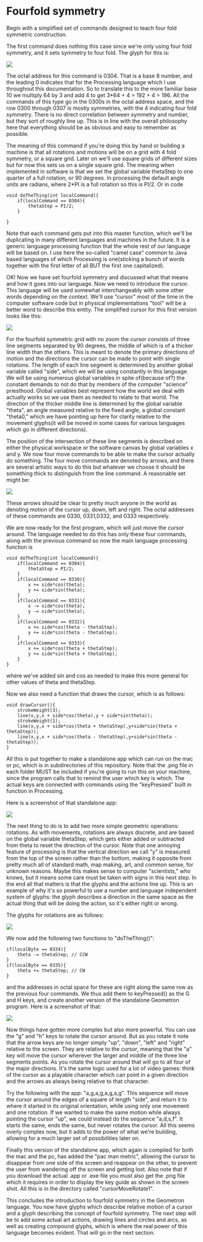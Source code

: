 # Fourfold symmetry

Begin with a simplified set of commands designed to teach four fold symmetric construction.

The first command does nothing this case since we're only using four fold symmetry, and it sets symmetry to four fold.  The glyph for this is:

![](4foldGlyph1.png)

The octal address for this command is 0304.  That is a base 8 number, and the leading 0 indicates that for the Processing language which I use throughout this documentation.  So to translate this to the more familiar base 10 we multiply 64 by 3 and add 4 to get 3*64 + 4 = 192 + 4 = 196.  All the commands of this type go in the 0300s in the octal address space, and the row 0300 through 0307 is mostly symmetries, with the 4 indicating four fold symmetry.  There is no direct correlation between symmetry and number, but they sort of roughly line up.  This is in line with the overall philosophy here that everything should be as obvious and easy to remember as possible.  

The meaning of this command if you're doing this by hand or building a machine is that all rotations and motions will be on a grid with 4 fold symmetry, or a square grid.  Later on we'll use square grids of different sizes but for now this sets us on a single square grid.  The meaning when implemented in software is that we set the global variable thetaStep to one quarter of a full rotation, or 90 degrees.  In processing the default angle units are radians, where 2*PI is a full rotation so this is PI/2.  Or in code

	void doTheThing(int localCommand){
		if(localCommand == 0304){
			thetaStep = PI/2;
		}

	}

Note that each command gets put into this master function, which we'll be duplicating in many different languages and machines in the future.  It is a generic language processing function that the whole rest of our language will be based on.  I use here the so-called "camel case" common to Java based languages of which Processing is one(sticking a bunch of words together with the first letter of all BUT the first one capitalized). 
 
OK!  Now we have set fourfold symmetry and discussed what that means and how it goes into our language.  Now we need to introduce the cursor.  This language will be used somewhat interchangeably with some other words depending on the context.  We'll use "cursor" most of the time in the computer software code but in physical implementations "tool" will be a better word to describe this entity.  The simplified cursor for this first version looks like this:

![](cursor.png)

For the fourfold symmetric grid with no zoom the cursor consists of three line segments separated by 90 degrees, the middle of which is of a thicker line width than the others.  This is meant to denote the primary directions of motion and the directions the cursor can be made to point with single rotations.  The length of each line segment is determined by another global variable called "side", which we will be using constantly in this language.  We will be using numerous global variables in spite of(because of?) the constant demands to not do that by members of the computer "science" priesthood.  Global variables best represent how the world we deal with actually works so we use them as needed to relate to that world.  The direction of the thicker middle line is determined by the global variable "theta", an angle measured relative to the fixed angle, a global constant "theta0," which we have pointing up here for clarity relative to the movement glyphs(it will be moved in some cases for various languages which go in different directions).  

The position of the intersection of these line segments is described on either the physical workspace or the software canvas by global variables x and y.  We now four move commands to be able to make the cursor actually do something.  The four move commands are denoted by arrows, and there are several artistic ways to do this but whatever we choose it should be something thick to distinguish from the line command.  A reasonable set might be:

![](arrows.png)

These arrows should be clear to pretty much anyone in the world as denoting motion of the cursor up, down, left and right.  The octal addresses of these commands are 0330, 0331,0332, and 0333 respectively.  

We are now ready for the first program, which will just move the cursor around.  The language needed to do this has only these four commands, along with the previous command so now the main language processing function is

	void doTheThing(int localCommand){
		if(localCommand == 0304){
			thetaStep = PI/2;
		}
		if(localCommand == 0330){
			x += side*cos(theta);   
			y += side*sin(theta); 
		}
		if(localCommand == 0331){
			x -= side*cos(theta);   
			y -= side*sin(theta); 
		}
		if(localCommand == 0332){
			x += side*cos(theta - thetaStep);
			y += side*sin(theta - thetaStep);
		}
		if(localCommand == 0333){
			x += side*cos(theta + thetaStep);
			y += side*sin(theta + thetaStep);
		}
	}
	
	
where we've added sin and cos as needed to make this more general for other values of theta and thetaStep.  

Now we also need a function that draws the cursor, which is as follows:

	void drawCursor(){
		strokeWeight(3);
		line(x,y,x + side*cos(theta),y + side*sin(theta));
		strokeWeight(1);
		line(x,y,x + side*cos(theta + thetaStep),y+side*sin(theta + thetaStep));
		line(x,y,x + side*cos(theta - thetaStep),y+side*sin(theta - thetaStep));
    }
    
All this is put together to make a standalone app which can run on the mac or pc, which is in subdirectories of this repository.  Note that the .png file in each folder MUST be included if you're going to run this on your machine, since the program calls that to remind the user which key is which.  The actual keys are connected with commands using the "keyPressed" built in function in Processing. 

Here is a screenshot of that standalone app:

![](cursorMoveScreenshot.png)


The next thing to do is to add two more simple geometric operations: rotations.  As with movements, rotations are always discrete, and are based on the global variable thetaStep, which gets either added or subtracted from theta to reset the direction of the cursor.  Note that one annoying feature of processing is that the vertical direction we call "y" is measured from the top of the screen rather than the bottom, making it opposite from pretty much all of standard math, map making, art, and common sense, for unknown reasons.  Maybe this makes sense to computer "scientists," who knows, but it means some care must be taken with signs in this next step. In the end all that matters is that the glyphs and the actions line up.  This is an example of why it's so powerful to use a number and language independent system of glyphs: the glyph describes a direction in the same space as the actual thing that will be doing the action, so it's either right or wrong. 

The glyphs for rotations are as follows:

![](rotationGlyphs.png)

We now add the following two functions to "doTheThing()":

	if(localByte == 0334){
		theta -= thetaStep; // CCW
	}
	if(localByte == 0335){
	    theta += thetaStep; // CW
	}

and the addresses in octal space for these are right along the same row as the previous four commands.  We thus add them to keyPressed() as the G and H keys, and create another version of the standalone Geometron program.  Here is a screenshot of that:

![](6keyscreenshot.png) 

Now things have gotten more complex but also more powerful.  You can use the "g" and "h" keys to rotate the cursor around.  But as you rotate it note that the arrow keys are no longer simply "up", "down", "left" and "right" relative to the screen.  They are relative to the _cursor_, meaning that the "a" key will move the cursor wherever the larger and middle of the three line segments points.  As you rotate the cursor around that will go to all four of the major directions.  It's the same logic used for a lot of video games: think of the cursor as a playable character which can point in a given direction and the arrows as always being relative to that character.  

Try the following with the app: "a,g,a,g,a,g,a,g". This sequence will move the cursor around the edges of a square of length "side", and return it to where it started in its original orientation, while using only one movement and one rotation.  If we wanted to make the same motion while always pointing the cursor "up", we could instead do the sequence "a,d,s,f".  It starts the same, ends the same, but never rotates the cursor.  All this seems overly complex now, but it adds to the power of what we're building, allowing for a much larger set of possibilities later on.  

Finally this version of the standalone app, which again is compiled for both the mac and the pc, has added the "pac man metric", allowing the cursor to disappear from one side of the screen and reappear on the other, to prevent the user from wandering off the screen and getting lost.  Also note that if you download the actual .app or .exe file you must also get the .png file which it requires in order to display the key guide as shown in the screen shot.  All this is in the directory called "cursorMoveRotate1".  

This concludes the introduction to fourfold symmetry in the Geometron language.  You now have glyphs which describe relative motion of a cursor and a glyph describing the concept of fourfold symmetry.  The next step will be to add some actual art actions, drawing lines and circles and arcs, as well as creating compound glyphs, which is where the real power of this language becomes evident.  That will go in the next section.  






	

